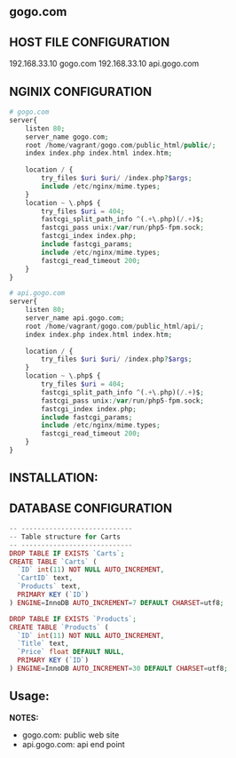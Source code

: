 gogo.com
-------------

HOST FILE CONFIGURATION
-----------------------
192.168.33.10 gogo.com
192.168.33.10 api.gogo.com

NGINIX CONFIGURATION
-----------------------

```php
# gogo.com
server{
	listen 80;
	server_name gogo.com;
	root /home/vagrant/gogo.com/public_html/public/;
	index index.php index.html index.htm;
	
	location / {
        try_files $uri $uri/ /index.php?$args;
		include /etc/nginx/mime.types;
    }
	location ~ \.php$ {
		try_files $uri = 404;
		fastcgi_split_path_info ^(.+\.php)(/.+)$;
		fastcgi_pass unix:/var/run/php5-fpm.sock;
		fastcgi_index index.php;
		include fastcgi_params;
		include /etc/nginx/mime.types;
		fastcgi_read_timeout 200;
	}
}

# api.gogo.com
server{
	listen 80;
	server_name api.gogo.com;
	root /home/vagrant/gogo.com/public_html/api/;
	index index.php index.html index.htm;
	
	location / {
        try_files $uri $uri/ /index.php?$args;
    }
	location ~ \.php$ {
		try_files $uri = 404;
		fastcgi_split_path_info ^(.+\.php)(/.+)$;
		fastcgi_pass unix:/var/run/php5-fpm.sock;
		fastcgi_index index.php;
		include fastcgi_params;
		include /etc/nginx/mime.types;
		fastcgi_read_timeout 200;
	}
}
```

INSTALLATION:
-----------------------


DATABASE CONFIGURATION
-----------------------

```php
-- ----------------------------
-- Table structure for Carts
-- ----------------------------
DROP TABLE IF EXISTS `Carts`;
CREATE TABLE `Carts` (
  `ID` int(11) NOT NULL AUTO_INCREMENT,
  `CartID` text,
  `Products` text,
  PRIMARY KEY (`ID`)
) ENGINE=InnoDB AUTO_INCREMENT=7 DEFAULT CHARSET=utf8;

DROP TABLE IF EXISTS `Products`;
CREATE TABLE `Products` (
  `ID` int(11) NOT NULL AUTO_INCREMENT,
  `Title` text,
  `Price` float DEFAULT NULL,
  PRIMARY KEY (`ID`)
) ENGINE=InnoDB AUTO_INCREMENT=30 DEFAULT CHARSET=utf8;

```

Usage:
-----------------------


**NOTES:**

- gogo.com: public web site
- api.gogo.com: api end point
